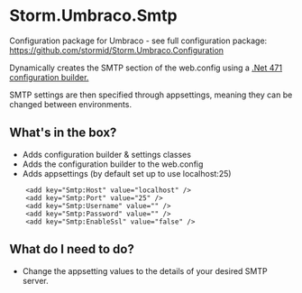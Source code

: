 # Storm.Umbraco.Smtp
Configuration package for Umbraco - see full configuration package: https://github.com/stormid/Storm.Umbraco.Configuration

Dynamically creates the SMTP section of the web.config using a [.Net 471 configuration builder.](https://docs.microsoft.com/en-us/aspnet/config-builder) 

SMTP settings are then specified through appsettings, meaning they can be changed between environments.

## What's in the box?
- Adds configuration builder & settings classes
- Adds the configuration builder to the web.config
- Adds appsettings (by default set up to use localhost:25)
```
    <add key="Smtp:Host" value="localhost" />
    <add key="Smtp:Port" value="25" />
    <add key="Smtp:Username" value="" />
    <add key="Smtp:Password" value="" />
    <add key="Smtp:EnableSsl" value="false" />
```

## What do I need to do?
- Change the appsetting values to the details of your desired SMTP server.



